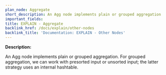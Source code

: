 ```yaml
---
plan_node: Aggregate
short_description: An Agg node implements plain or grouped aggregation.  For grouped aggregation, we can work with presorted input or unsorted input; the latter strategy uses an internal hashtable.
important_fields:
title: EXPLAIN - Aggregate
backlink_href: /docs/explain/other-nodes
backlink_title: 'Documentation: EXPLAIN - Other Nodes'
---
```


**Description:**

An Agg node implements plain or grouped aggregation.  For grouped aggregation, we can work with presorted input or unsorted input; the latter strategy uses an internal hashtable.
